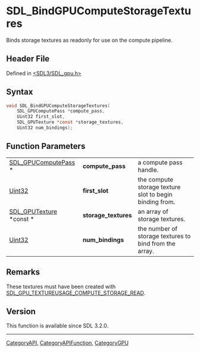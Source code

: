 # SDL_BindGPUComputeStorageTextures

Binds storage textures as readonly for use on the compute pipeline.

## Header File

Defined in [<SDL3/SDL_gpu.h>](https://github.com/libsdl-org/SDL/blob/main/include/SDL3/SDL_gpu.h)

## Syntax

```c
void SDL_BindGPUComputeStorageTextures(
    SDL_GPUComputePass *compute_pass,
    Uint32 first_slot,
    SDL_GPUTexture *const *storage_textures,
    Uint32 num_bindings);
```

## Function Parameters

|                                            |                      |                                                         |
| ------------------------------------------ | -------------------- | ------------------------------------------------------- |
| [SDL_GPUComputePass](SDL_GPUComputePass) * | **compute_pass**     | a compute pass handle.                                  |
| [Uint32](Uint32)                           | **first_slot**       | the compute storage texture slot to begin binding from. |
| [SDL_GPUTexture](SDL_GPUTexture) *const *  | **storage_textures** | an array of storage textures.                           |
| [Uint32](Uint32)                           | **num_bindings**     | the number of storage textures to bind from the array.  |

## Remarks

These textures must have been created with
[SDL_GPU_TEXTUREUSAGE_COMPUTE_STORAGE_READ](SDL_GPU_TEXTUREUSAGE_COMPUTE_STORAGE_READ).

## Version

This function is available since SDL 3.2.0.





----
[CategoryAPI](CategoryAPI), [CategoryAPIFunction](CategoryAPIFunction), [CategoryGPU](CategoryGPU)

